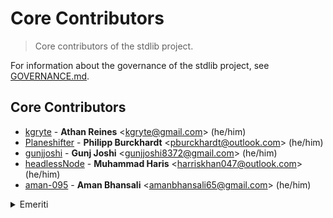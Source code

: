 <!--

@license Apache-2.0

Copyright (c) 2022 The Stdlib Authors.

Licensed under the Apache License, Version 2.0 (the "License");
you may not use this file except in compliance with the License.
You may obtain a copy of the License at

   http://www.apache.org/licenses/LICENSE-2.0

Unless required by applicable law or agreed to in writing, software
distributed under the License is distributed on an "AS IS" BASIS,
WITHOUT WARRANTIES OR CONDITIONS OF ANY KIND, either express or implied.
See the License for the specific language governing permissions and
limitations under the License.

-->

# Core Contributors

> Core contributors of the stdlib project.

For information about the governance of the stdlib project, see [GOVERNANCE.md][stdlib-governance].

## Core Contributors

-   [kgryte][athan-reines-github] - **Athan Reines** &lt;[kgryte@gmail.com][athan-reines-email]&gt; (he/him)
-   [Planeshifter][philipp-burckhardt-github] - **Philipp Burckhardt** &lt;[pburckhardt@outlook.com][philipp-burckhardt-email]&gt; (he/him)
-   [gunjjoshi][gunj-joshi-github] - **Gunj Joshi** &lt;[gunjjoshi8372@gmail.com][gunj-joshi-email]&gt; (he/him)
-   [headlessNode][muhammad-haris-github] - **Muhammad Haris** &lt;[harriskhan047@outlook.com][muhammad-haris-email]&gt; (he/him)
-   [aman-095][aman-bhansali-github] - **Aman Bhansali** &lt;[amanbhansali65@gmail.com][aman-bhansali-email]&gt; (he/him)

<details>
<summary>Emeriti</summary>

-   [rreusser][ricky-reusser-github] - **Ricky Reusser** &lt;[rsreusser@gmail.com][ricky-reusser-email]&gt; (he/him)

</details>

<section class="links">

[stdlib-governance]: https://github.com/stdlib-js/stdlib/blob/develop/GOVERNANCE.md

[athan-reines-github]: https://github.com/kgryte

[athan-reines-email]: mailto:kgryte@gmail.com

[philipp-burckhardt-github]: https://github.com/Planeshifter

[philipp-burckhardt-email]: mailto:pburckhardt@outlook.com

[ricky-reusser-github]: https://github.com/rreusser

[ricky-reusser-email]: mailto:rsreusser@gmail.com

[gunj-joshi-github]: https://github.com/gunjjoshi

[gunj-joshi-email]: mailto:gunjjoshi8372@gmail.com

[muhammad-haris-github]: https://github.com/headlessNode

[muhammad-haris-email]: mailto:harriskhan047@outlook.com

[aman-bhansali-github]: https://github.com/aman-095

[aman-bhansali-email]: mailto:amanbhansali65@gmail.com

</section>

<!-- /.links -->
